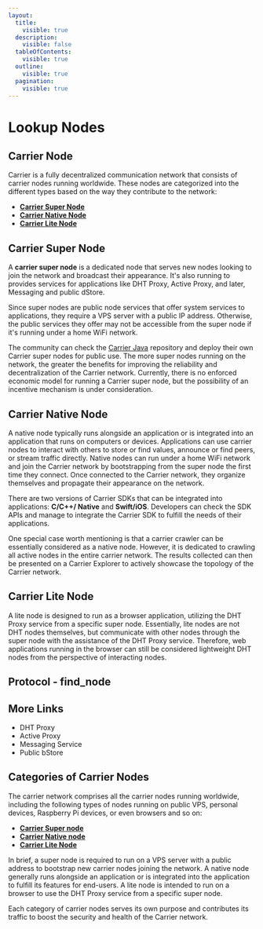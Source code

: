 ```yaml
---
layout:
  title:
    visible: true
  description:
    visible: false
  tableOfContents:
    visible: true
  outline:
    visible: true
  pagination:
    visible: true
---
```


# Lookup Nodes

## Carrier Node

Carrier is a fully decentralized communication network that consists of carrier nodes running worldwide. These nodes are categorized into the different types based on the way they contribute to the network:

* [**Carrier Super Node**](lookup-nodes.md#carrier-super-node)
* [**Carrier Native Node**](lookup-nodes.md#carrier-native-node)
* [**Carrier Lite Node**](lookup-nodes.md#carrier-lite-node)

## Carrier Super Node

A **carrier super node** is a dedicated node that serves new nodes looking to join the network and broadcast their appearance. It's also running to provides services for applications like DHT Proxy, Active Proxy, and later, Messaging and public dStore.

Since super nodes are public node services that offer system services to applications, they require a VPS server with a public IP address. Otherwise, the public services they offer may not be accessible from the super node if it's running under a home WiFi network.

The community can check the [Carrier Java](https://github.com/elastos/Elastos.Carrier.Java) repository and deploy their own Carrier super nodes for public use. The more super nodes running on the network, the greater the benefits for improving the reliability and decentralization of the Carrier network. Currently, there is no enforced economic model for running a Carrier super node, but the possibility of an incentive mechanism is under consideration.

## Carrier Native Node

A native node typically runs alongside an application or is integrated into an application that runs on computers or devices. Applications can use carrier nodes to interact with others to store or find values, announce or find peers, or stream traffic directly. Native nodes can run under a home WiFi network and join the Carrier network by bootstrapping from the super node the first time they connect. Once connected to the Carrier network, they organize themselves and propagate their appearance on the network.

There are two versions of Carrier SDKs that can be integrated into applications: **C/C++/ Native** and **Swift/iOS**. Developers can check the SDK APIs and manage to integrate the Carrier SDK to fulfill the needs of their applications.

One special case worth mentioning is that a carrier crawler can be essentially considered as a native node. However, it is dedicated to crawling all active nodes in the entire carrier network. The results collected can then be presented on a Carrier Explorer to actively showcase the topology of the Carrier network.

## Carrier Lite Node

A lite node is designed to run as a browser application, utilizing the DHT Proxy service from a specific super node. Essentially, lite nodes are not DHT nodes themselves, but communicate with other nodes through the super node with the assistance of the DHT Proxy service. Therefore, web applications running in the browser can still be considered lightweight DHT nodes from the perspective of interacting nodes.

## Protocol - find\_node

## More Links

* DHT Proxy
* Active Proxy
* Messaging Service
* Public bStore



## Categories of Carrier Nodes

The carrier network comprises all the carrier nodes running worldwide, including the following types of nodes running on public VPS, personal devices, Raspberry Pi devices, or even browsers and so on:

* [**Carrier Super node**](lookup-nodes.md#carrier-super-node)
* [**Carrier Native node**](lookup-nodes.md#carrier-regular-node)
* [**Carrier Lite Node**](lookup-nodes.md#carrier-light-node)

In brief, a super node is required to run on a VPS server with a public address to bootstrap new carrier nodes joining the network. A native node generally runs alongside an application or is integrated into the application to fulfill its features for end-users. A lite node is intended to run on a browser to use the DHT Proxy service from a specific super node.

Each category of carrier nodes serves its own purpose and contributes its traffic to boost the security and health of the Carrier network.
